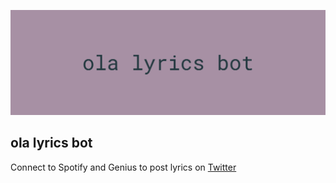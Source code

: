 ![ola lyrics bot](Images/image.png)
## ola lyrics bot
Connect to Spotify and Genius to post lyrics on [Twitter](https://twitter.com/olalyricsbot)
